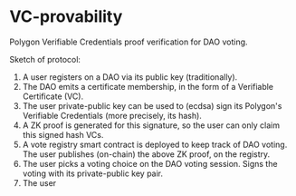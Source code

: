 # VC-provability
Polygon Verifiable Credentials proof verification for DAO voting.

Sketch of protocol:

1. A user registers on a DAO via its public key (traditionally). 
2. The DAO emits a certificate membership, in the form of a Verifiable Certificate (VC).
2. The user private-public key can be used to (ecdsa) sign its Polygon's Verifiable Credentials (more precisely, its hash).
3. A ZK proof is generated for this signature, so the user can only claim this signed hash VCs.
4. A vote registry smart contract is deployed to keep track of DAO voting. The user publishes (on-chain) the above
ZK proof, on the registry.
5. The user picks a voting choice on the DAO voting session. Signs the voting with its private-public key pair. 
6. The user 
